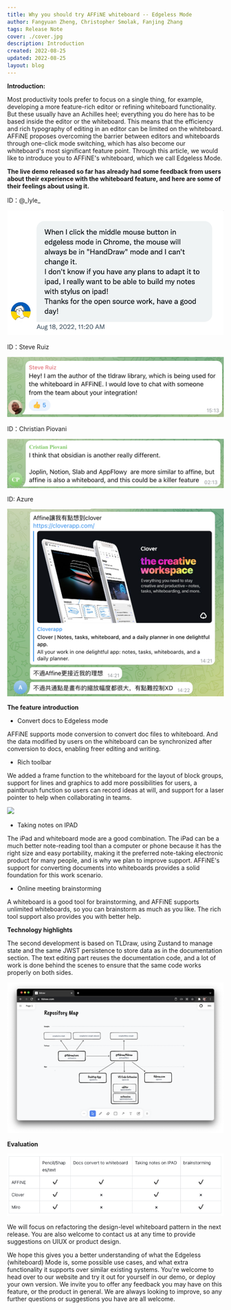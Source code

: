 ```yaml
---
title: Why you should try AFFiNE whiteboard -- Edgeless Mode
author: Fangyuan Zheng, Christopher Smolak, Fanjing Zhang
tags: Release Note
cover: ./cover.jpg
description: Introduction
created: 2022-08-25
updated: 2022-08-25
layout: blog
---
```


**Introduction:**

Most productivity tools prefer to focus on a single thing, for example, developing a more feature-rich editor or refining whiteboard functionality. But these usually have an Achilles heel; everything you do here has to be based inside the editor or the whiteboard. This means that the efficiency and rich typography of editing in an editor can be limited on the whiteboard. AFFiNE proposes overcoming the barrier between editors and whiteboards through one-click mode switching, which has also become our whiteboard's most significant feature point. Through this article, we would like to introduce you to AFFiNE's whiteboard, which we call Edgeless Mode.

**The live demo released so far has already had some feedback from users about their experience with the whiteboard feature, and here are some of their feelings about using it.**

ID：@\_lyle\_

![](./5597f5c190467720ce0c5966d94cec61058d4674-878x504.png)

ID：Steve Ruiz

![](./b4ff381c4068a26c00b432046c9b9b922e859532-1022x282.png)

ID：Christian Piovani

![](./bfb0e53e9e4f8bc5d2baacfc79da21adeb30056d-1032x234.png)

ID: Azure

![](./23eab7a4d92f21d64c13049176e03dcb8e4068a8-1086x938.png)

**The feature introduction**

- Convert docs to Edgeless mode

AFFiNE supports mode conversion to convert doc files to whiteboard. And the data modified by users on the whiteboard can be synchronized after conversion to docs, enabling freer editing and writing.

- Rich toolbar

We added a frame function to the whiteboard for the layout of block groups, support for lines and graphics to add more possibilities for users, a paintbrush function so users can record ideas at will, and support for a laser pointer to help when collaborating in teams.

![](./42cd3693e30991279fd9f11188d85477f1de0c8c-1920x1080.gif)

- Taking notes on IPAD

The iPad and whiteboard mode are a good combination. The iPad can be a much better note-reading tool than a computer or phone because it has the right size and easy portability, making it the preferred note-taking electronic product for many people, and is why we plan to improve support. AFFiNE's support for converting documents into whiteboards provides a solid foundation for this work scenario.

- Online meeting brainstorming

A whiteboard is a good tool for brainstorming, and AFFiNE supports unlimited whiteboards, so you can brainstorm as much as you like. The rich tool support also provides you with better help.

**Technology highlights**

The second development is based on TLDraw, using Zustand to manage state and the same JWST persistence to store data as in the documentation section. The text editing part reuses the documentation code, and a lot of work is done behind the scenes to ensure that the same code works properly on both sides.

![](./a4223cdafe59716ad1d6a79d67b2cc49e9777bee-1200x834.png)

**Evaluation**

![](./9ea5194c55153ae35cc1cdba0e14e910659afba7-704x200.png)

We will focus on refactoring the design-level whiteboard pattern in the next release. You are also welcome to contact us at any time to provide suggestions on UIUX or product design.

We hope this gives you a better understanding of what the Edgeless (whiteboard) Mode is, some possible use cases, and what extra functionality it supports over similar existing systems. You're welcome to head over to our website and try it out for yourself in our demo, or deploy your own version. We invite you to offer any feedback you may have on this feature, or the product in general. We are always looking to improve, so any further questions or suggestions you have are all welcome.


